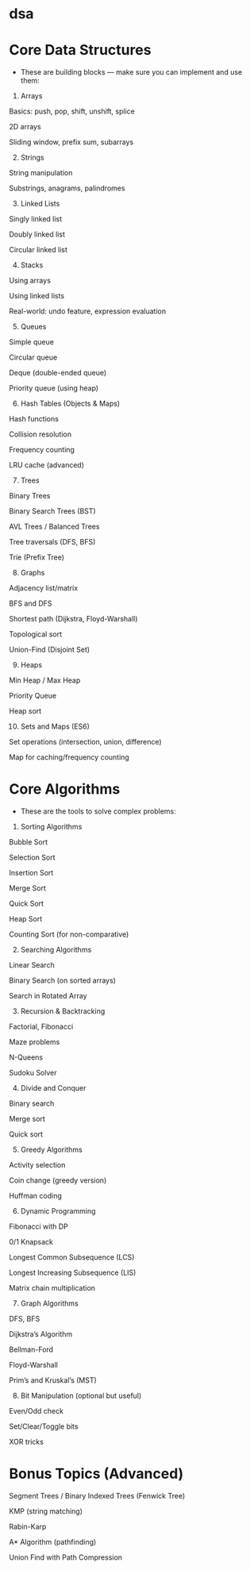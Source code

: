 # dsa

# Core Data Structures
* These are building blocks — make sure you can implement and use them:

1. Arrays

Basics: push, pop, shift, unshift, splice

2D arrays

Sliding window, prefix sum, subarrays

2. Strings

String manipulation

Substrings, anagrams, palindromes

3. Linked Lists

Singly linked list

Doubly linked list

Circular linked list

4. Stacks

Using arrays

Using linked lists

Real-world: undo feature, expression evaluation

5. Queues

Simple queue

Circular queue

Deque (double-ended queue)

Priority queue (using heap)

6. Hash Tables (Objects & Maps)

Hash functions

Collision resolution

Frequency counting

LRU cache (advanced)

7. Trees

Binary Trees

Binary Search Trees (BST)

AVL Trees / Balanced Trees

Tree traversals (DFS, BFS)

Trie (Prefix Tree)

8. Graphs

Adjacency list/matrix

BFS and DFS

Shortest path (Dijkstra, Floyd-Warshall)

Topological sort

Union-Find (Disjoint Set)

9. Heaps

Min Heap / Max Heap

Priority Queue

Heap sort

10. Sets and Maps (ES6)

Set operations (intersection, union, difference)

Map for caching/frequency counting

# Core Algorithms
* These are the tools to solve complex problems:

1. Sorting Algorithms

Bubble Sort

Selection Sort

Insertion Sort

Merge Sort

Quick Sort

Heap Sort

Counting Sort (for non-comparative)

2. Searching Algorithms

Linear Search

Binary Search (on sorted arrays)

Search in Rotated Array

3. Recursion & Backtracking

Factorial, Fibonacci

Maze problems

N-Queens

Sudoku Solver

4. Divide and Conquer

Binary search

Merge sort

Quick sort

5. Greedy Algorithms

Activity selection

Coin change (greedy version)

Huffman coding

6. Dynamic Programming

Fibonacci with DP

0/1 Knapsack

Longest Common Subsequence (LCS)

Longest Increasing Subsequence (LIS)

Matrix chain multiplication

7. Graph Algorithms

DFS, BFS

Dijkstra’s Algorithm

Bellman-Ford

Floyd-Warshall

Prim’s and Kruskal’s (MST)

8. Bit Manipulation (optional but useful)

Even/Odd check

Set/Clear/Toggle bits

XOR tricks

# Bonus Topics (Advanced)
Segment Trees / Binary Indexed Trees (Fenwick Tree)

KMP (string matching)

Rabin-Karp

A* Algorithm (pathfinding)

Union Find with Path Compression